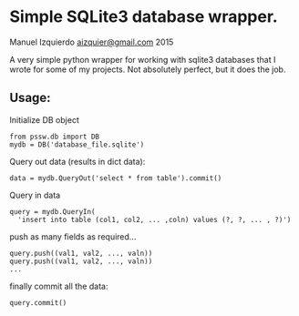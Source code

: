# Simple SQLite3 database wrapper. 

Manuel Izquierdo <aizquier@gmail.com> 2015

A very simple python wrapper for working with sqlite3 databases that I wrote for some of my projects. Not absolutely 
perfect, but it does the job. 

## Usage:

Initialize DB object

    from pssw.db import DB
    mydb = DB('database_file.sqlite')

Query out data (results in dict data):

    data = mydb.QueryOut('select * from table').commit()

Query in data

    query = mydb.QueryIn(
      'insert into table (col1, col2, ... ,coln) values (?, ?, ... , ?)')
  
push as many fields as required...

    query.push((val1, val2, ..., valn))
    query.push((val1, val2, ..., valn))
    ...

finally commit all the data:

    query.commit()
